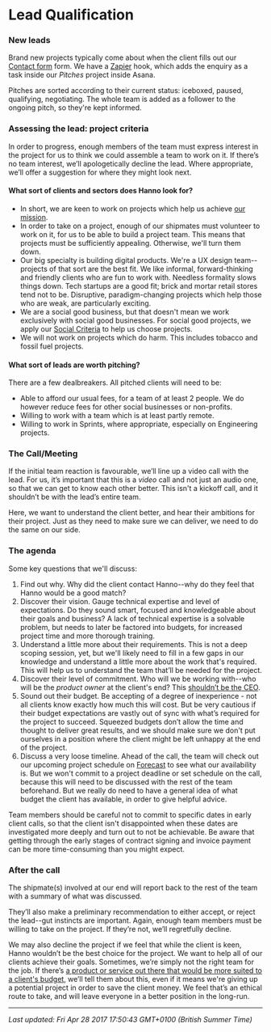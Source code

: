 # Lead Qualification

<h3>New leads</h3>
<p>Brand new projects typically come about when the client fills out our <a href="https://hanno.co/contact/">Contact form</a> form. We have a <a href="https://zapier.com/">Zapier</a> hook, which adds the enquiry as a task inside our <em>Pitches</em> project inside Asana.</p>
<p>Pitches are sorted according to their current status: iceboxed, paused, qualifying, negotiating. The whole team is added as a follower to the ongoing pitch, so they're kept informed.&nbsp;</p>
<h3>Assessing the lead: project criteria</h3>
<p>In order to progress, enough members of the team must express interest in the project for us to think we could assemble a team to work on it. If there&rsquo;s no team interest, we&rsquo;ll apologetically decline the lead. Where appropriate, we&rsquo;ll offer a suggestion for where they might look next.</p>
<h4>What sort of clients and sectors does Hanno look for?</h4>
<ul>
<li>In short, we are keen to work on projects which help us achieve <a class="internal present" href="https://hanno.co/playbooks/ops/mission/values">our mission</a>.</li>
<li>In order to take on a project, enough of our shipmates must volunteer to work on it, for us to be able to build a project team. This means that projects must be sufficiently appealing. Otherwise, we'll turn them down.</li>
<li>Our big specialty is building digital products. We're a UX design team--projects of that sort are the best fit. We like informal, forward-thinking and friendly clients who are fun to work with. Needless formality slows things down. Tech startups are a good fit; brick and mortar retail stores tend not to be. Disruptive, paradigm-changing projects which help those who are weak, are particularly exciting.</li>
<li>We are a social good business, but that doesn't mean we work exclusively with social good businesses. For social good projects, we apply our <a href="https://hanno.co/playbooks/ops/mission/social-criteria">Social Criteria</a> to help us choose projects.</li>
<li>We will not work on projects which do harm. This includes tobacco and fossil fuel projects.</li>
</ul>
<h4>What sort of leads are worth pitching?</h4>
<p>There are a few dealbreakers. All pitched clients will need to be:</p>
<ul>
<li>Able to afford our usual fees, for a team of at least 2 people. We do however reduce fees for other social businesses or non-profits.</li>
<li>Willing to work with a team which is at least partly remote.</li>
<li>Willing to work in Sprints, where appropriate, especially on Engineering projects.</li>
</ul>
<h3>The Call/Meeting</h3>
<p>If the initial team reaction is favourable, we&rsquo;ll line up a video call with the lead. For us, it&rsquo;s important that this is a <em>video</em> call and not just an audio one, so that we can get to know each other better. This isn't a kickoff call, and it shouldn&rsquo;t be with the lead&rsquo;s entire team.</p>
<p>Here, we want to understand the client better, and hear their ambitions for their project. Just as they need to make sure we can deliver, we need to do the same on our side.</p>
<h3>The agenda</h3>
<p>Some key questions that we'll discuss:</p>
<ol>
<li>Find out why. Why did the client contact Hanno--why do they feel that Hanno would be a good match?</li>
<li>Discover their vision. Gauge technical expertise and level of expectations. Do they sound smart, focused and knowledgeable about their goals and business? A lack of technical expertise is a solvable problem, but needs to later be factored into budgets, for increased project time and more thorough training.</li>
<li>Understand a little more about their requirements. This is not a deep scoping session, yet, but we'll likely need to fill in a few gaps in our knowledge and understand a little more about the work that's required. This will help us to understand the team that&rsquo;ll be needed for the project.</li>
<li>Discover their level of commitment. Who will we be working with--who will be the <em>product owner</em> at the client's end? This <a href="http://hanno.co/logbook/ceo-product-owner">shouldn&rsquo;t be the CEO</a>.</li>
<li>Sound out their budget. Be accepting of a degree of inexperience - not all clients know exactly how much this will cost. But be very cautious if their budget expectations are vastly out of sync with what&rsquo;s required for the project to succeed. Squeezed budgets don&rsquo;t allow the time and thought to deliver great results, and we should make sure we don't put ourselves in a position where the client might be left unhappy at the end of the project.</li>
<li>Discuss a very loose timeline. Ahead of the call, the team will check out our upcoming project schedule on <a href="https://forecastapp.com/">Forecast</a> to see what our availability is. But we won't commit to a project deadline or set schedule on the call, because this will need to be discussed with the rest of the team beforehand. But we really do need to have a general idea of what budget the client has available, in order to give helpful advice.</li>
</ol>
<p>Team members should be careful not to commit to specific dates in early client calls, so that the client isn't disappointed when these dates are investigated more deeply and turn out to not be achievable. Be aware that getting through the early stages of contract signing and invoice payment can be more time-consuming than you might expect.</p>
<h3>After the call</h3>
<p>The shipmate(s) involved at our end will report back to the rest of the team with a summary of what was discussed.</p>
<p>They&rsquo;ll also make a preliminary recommendation to either accept, or reject the lead--gut instincts are important. Again, enough team members must be willing to take on the project. If they&rsquo;re not, we&rsquo;ll regretfully decline.</p>
<p>We may also decline the project if we feel that while the client is keen, Hanno wouldn&rsquo;t be the best choice for the project. We want to help all of our clients achieve their goals. Sometimes, we&rsquo;re simply not the right team for the job. If there&rsquo;s <a href="http://hanno.co/logbook/reinventing-wheel">a product or service out there that would be more suited to a client's budget</a>, we&rsquo;ll tell them about this, even if it means we're giving up a potential project in order to save the client money. We feel that&rsquo;s an ethical route to take, and will leave everyone in a better position in the long-run.</p>

<hr />

_Last updated: Fri Apr 28 2017 17:50:43 GMT+0100 (British Summer Time)_
